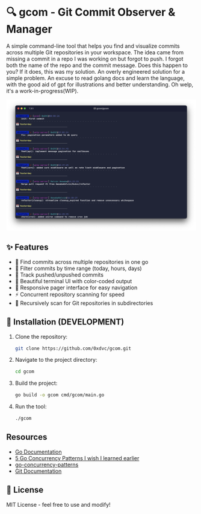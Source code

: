 # 🔍 gcom - Git Commit Observer & Manager
A simple command-line tool that helps you find and visualize commits across multiple Git repositories in your workspace. The idea came from missing a commit in a repo I was working on but forgot to push. I forgot both the name of the repo and the commit message. Does this happen to you? If it does, this was my solution. An overly engineered solution for a simple problem. An excuse to read golang docs and learn the language, with the good aid of gpt for illustrations and better understanding. Oh welp, it's a work-in-progress(WIP).

![Terminal Preview](./screenshot/Screenshot%202024-11-14%20at%2008.16.39.png)

## ✨ Features

- 🎯 Find commits across multiple repositories in one go
- 📅 Filter commits by time range (today, hours, days)
- 🔄 Track pushed/unpushed commits
- 🎨 Beautiful terminal UI with color-coded output
- 📱 Responsive pager interface for easy navigation
- ⚡ Concurrent repository scanning for speed
- 📁 Recursively scan for Git repositories in subdirectories


## 🚀 Installation (DEVELOPMENT)

1. Clone the repository:
   ```sh
   git clone https://github.com/0xdvc/gcom.git
   ```

2. Navigate to the project directory:
   ```sh
   cd gcom
   ```

3. Build the project:
   ```sh
   go build -o gcom cmd/gcom/main.go
   ```

4. Run the tool:
   ```sh
   ./gcom
   ```
## Resources
- [Go Documentation](https://pkg.go.dev/std)
- [5 Go Concurrency Patterns I wish I learned earlier](https://blog.stackademic.com/5-go-concurrency-patterns-i-wish-i-learned-earlier-bbfc02afc44b)
- [go-concurrency-patterns](https://github.com/iamuditg/go-concurrency-patterns)
- [Git Documentation](https://git-scm.com/docs)

## 📝 License

MIT License - feel free to use and modify!
